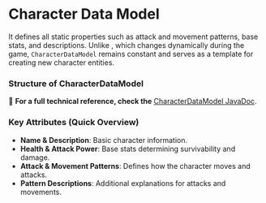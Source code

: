 # Character Data Model

It defines all static properties such as attack and movement patterns, base stats, and descriptions.
Unlike [](CharacterEntity.md), which changes dynamically during the game,
`CharacterDataModel` remains constant and serves as a template for creating new character entities.

### Structure of CharacterDataModel
📌 **For a full technical reference, check the**
[CharacterDataModel JavaDoc](https://b-team-organisation.github.io/Fantasy-Chess/java-docs/common/com/bteam/common/models/CharacterDataModel.html).

### **Key Attributes** (Quick Overview)
- **Name & Description**: Basic character information.
- **Health & Attack Power**: Base stats determining survivability and damage.
- **Attack & Movement Patterns**: Defines how the character moves and attacks.
- **Pattern Descriptions**: Additional explanations for attacks and movements.  
